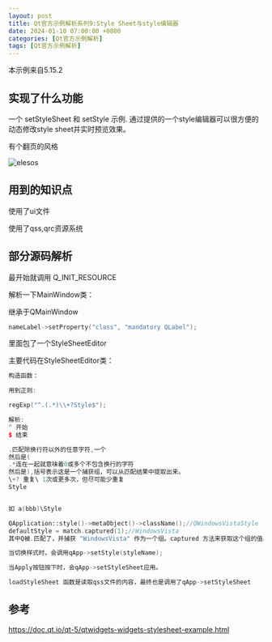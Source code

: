 ```yaml
---
layout: post
title: Qt官方示例解析系列9:Style Sheet与style编辑器
date: 2024-01-10 07:00:00 +0800
categories: [Qt官方示例解析]
tags: [Qt官方示例解析]
---
```

本示例来自5.15.2

## 实现了什么功能
一个 setStyleSheet 和 setStyle 示例. 通过提供的一个style编辑器可以很方便的动态修改style sheet并实时预览效果。

有个翻页的风格

![elesos](https://doc.qt.io/qt-5/images/stylesheet-pagefold.png)
## 用到的知识点
使用了ui文件

使用了qss,qrc资源系统


## 部分源码解析
最开始就调用 Q_INIT_RESOURCE

解析一下MainWindow类：

继承于QMainWindow
```cpp
nameLabel->setProperty("class", "mandatory QLabel");
```

里面包了一个StyleSheetEditor

主要代码在StyleSheetEditor类：
```cpp
构造函数：

用到正则:

regExp("^.(.*)\\+?Style$");

解析:
^ 开始
$ 结束

.匹配除换行符以外的任意字符,一个
然后是(
.*连在一起就意味着0或多个不包含换行的字符
然后是),括号表示这是一个捕获组，可以从匹配结果中提取出来。
\+?	重复\ 1次或更多次，但尽可能少重复
Style


如 a(bbb)\Style

QApplication::style()->metaObject()->className();//QWindowsVistaStyle
defaultStyle = match.captured(1);//WindowsVista
其中Q被.匹配了，并捕获 "WindowsVista" 作为一个组。captured 方法来获取这个组的值。

当切换样式时，会调用qApp->setStyle(styleName);

当Apply按钮按下时，会qApp->setStyleSheet应用。

loadStyleSheet 函数是读取qss文件的内容，最终也是调用了qApp->setStyleSheet
```
## 参考
<https://doc.qt.io/qt-5/qtwidgets-widgets-stylesheet-example.html>
